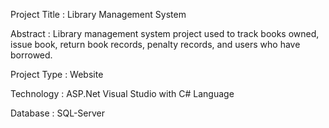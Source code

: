 Project Title :	 Library Management System

Abstract :	Library management system project used to track books owned, issue book, return book records, penalty records, and users who have borrowed.

Project Type :	Website

Technology :	ASP.Net Visual Studio  with C# Language

Database :	SQL-Server
